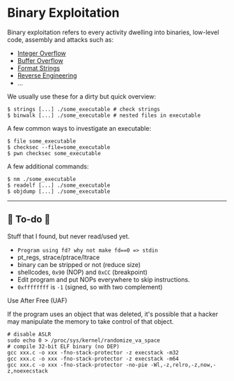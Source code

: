 # Binary Exploitation

<div class="row row-cols-lg-2"><div>

Binary exploitation refers to every activity dwelling into binaries, low-level code, assembly and attacks such as:

* [Integer Overflow](/cybersecurity/red-team/s3.exploitation/vulns/memory/integer_overflow.md)
* [Buffer Overflow](/cybersecurity/red-team/s3.exploitation/vulns/memory/buffer_overflow.md)
* [Format Strings](/cybersecurity/red-team/s3.exploitation/vulns/memory/format_strings.md)
* [Reverse Engineering](/cybersecurity/purple-team/reverse/index.md)
* ...

We usually use these for a dirty but quick overview:

```shell!
$ strings [...] ./some_executable # check strings
$ binwalk [...] ./some_executable # nested files in executable
```
</div><div>

A few common ways to investigate an executable:

```shell!
$ file some_executable
$ checksec --file=some_executable
$ pwn checksec some_executable
```

A few additional commands:

```shell!
$ nm ./some_executable
$ readelf [...] ./some_executable
$ objdump [...] ./some_executable
```
</div></div>

<hr class="sep-both">

## 👻 To-do 👻

Stuff that I found, but never read/used yet.

<div class="row row-cols-lg-2"><div>

* `Program using fd? why not make fd==0 => stdin`
* pt_regs, strace/ptrace/ltrace
* binary can be stripped or not (reduce size)
* shellcodes, `0x90` (NOP) and `0xCC` (breakpoint)
* Edit program and put NOPs everywhere to skip instructions.
* `0xffffffff` is `-1` (signed, so with two complement)
</div><div>

Use After Free (UAF)

If the program uses an object that was deleted, it's possible that a hacker may manipulate the memory to take control of that object.

```
# disable ASLR
sudo echo 0 > /proc/sys/kernel/randomize_va_space
# compile 32-bit ELF binary (no DEP)
gcc xxx.c -o xxx -fno-stack-protector -z execstack -m32
gcc xxx.c -o xxx -fno-stack-protector -z execstack -m64
gcc xxx.c -o xxx -fno-stack-protector -no-pie -Wl,-z,relro,-z,now,-z,noexecstack
```
</div></div>